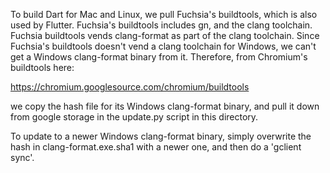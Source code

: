 To build Dart for Mac and Linux, we pull Fuchsia's buildtools, which is also
used by Flutter. Fuchsia's buildtools includes gn, and the clang toolchain.
Fuchsia buildtools vends clang-format as part of the clang toolchain. Since
Fuchsia's buildtools doesn't vend a clang toolchain for Windows, we can't
get a Windows clang-format binary from it. Therefore, from Chromium's buildtools
here:

https://chromium.googlesource.com/chromium/buildtools

we copy the hash file for its Windows clang-format binary, and pull it down
from google storage in the update.py script in this directory.

To update to a newer Windows clang-format binary, simply overwrite the hash in
clang-format.exe.sha1 with a newer one, and then do a 'gclient sync'.
